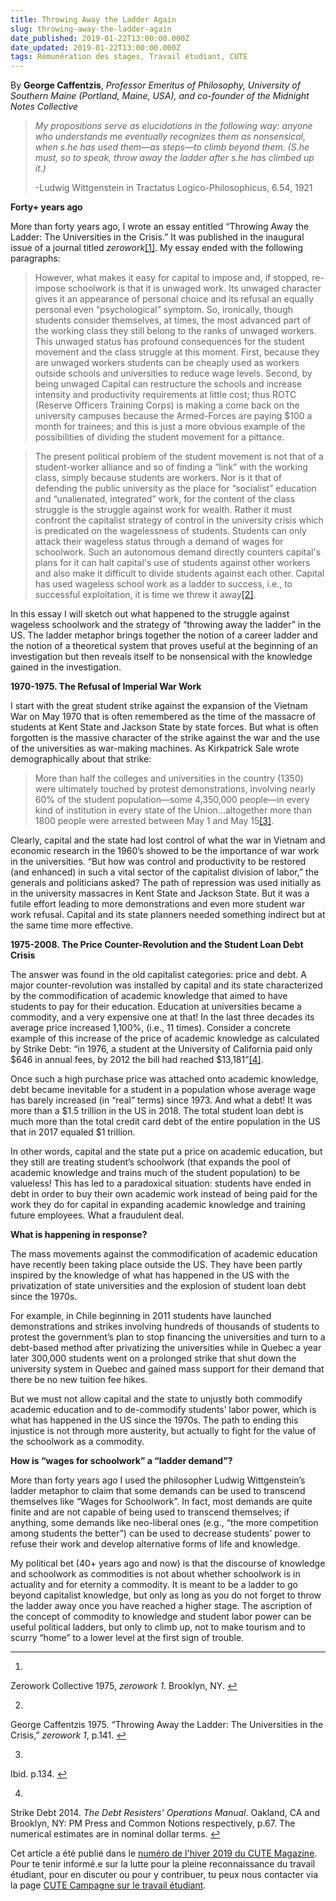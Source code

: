 ```yaml
---
title: Throwing Away the Ladder Again
slug: throwing-away-the-ladder-again
date_published: 2019-01-22T13:00:00.000Z
date_updated: 2019-01-22T13:00:00.000Z
tags: Rémunération des stages, Travail étudiant, CUTE
---
```


By **George Caffentzis**, *Professor Emeritus of Philosophy, University of Southern Maine (Portland, Maine, USA), and co-founder of the Midnight Notes Collective*

> *My propositions serve as elucidations in the following way: anyone who understands me eventually recognizes them as nonsensical, when s.he has used them—as steps—to climb beyond them. (S.he must, so to speak, throw away the ladder after s.he has climbed up it.)*
> 
> -Ludwig Wittgenstein in Tractatus Logico-Philosophicus, 6.54, 1921

**Forty+ years ago**

More than forty years ago, I wrote an essay entitled “Throwing Away the Ladder: The Universities in the Crisis.” It was published in the inaugural issue of a journal titled *zerowork*[[1]](#fn1). My essay ended with the following paragraphs:

> However, what makes it easy for capital to impose and, if stopped, re-impose schoolwork is that it is unwaged work. Its unwaged character gives it an appearance of personal choice and its refusal an equally personal even “psychological” symptom. So, ironically, though students consider themselves, at times, the most advanced part of the working class they still belong to the ranks of unwaged workers. This unwaged status has profound consequences for the student movement and the class struggle at this moment. First, because they are unwaged workers students can be cheaply used as workers outside schools and universities to reduce wage levels. Second, by being unwaged Capital can restructure the schools and increase intensity and productivity requirements at little cost; thus ROTC (Reserve Officers Training Corps) is making a come back on the university campuses because the Armed-Forces are paying $100 a month for trainees; and this is just a more obvious example of the possibilities of dividing the student movement for a pittance.

> The present political problem of the student movement is not that of a student-worker alliance and so of finding a “link” with the working class, simply because students are workers. Nor is it that of defending the public university as the place for “socialist” education and “unalienated, integrated” work, for the content of the class struggle is the struggle against work for wealth. Rather it must confront the capitalist strategy of control in the university crisis which is predicated on the wagelessness of students. Students can only attack their wageless status through a demand of wages for schoolwork. Such an autonomous demand directly counters capital's plans for it can halt capital's use of students against other workers and also make it difficult to divide students against each other. Capital has used wageless school work as a ladder to success, i.e., to successful exploitation, it is time we threw it away[[2]](#fn2).

In this essay I will sketch out what happened to the struggle against wageless schoolwork and the strategy of “throwing away the ladder” in the US. The ladder metaphor brings together the notion of a career ladder and the notion of a theoretical system that proves useful at the beginning of an investigation but then reveals itself to be nonsensical with the knowledge gained in the investigation.

**1970-1975. The Refusal of Imperial War Work**

I start with the great student strike against the expansion of the Vietnam War on May 1970 that is often remembered as the time of the massacre of students at Kent State and Jackson State by state forces. But what is often forgotten is the massive character of the strike against the war and the use of the universities as war-making machines. As Kirkpatrick Sale wrote demographically about that strike:

> More than half the colleges and universities in the country (1350) were ultimately touched by protest demonstrations, involving nearly 60% of the student population—some 4,350,000 people—in every kind of institution in every state of the Union...altogether more than 1800 people were arrested between May 1 and May 15[[3]](#fn3).

Clearly, capital and the state had lost control of what the war in Vietnam and economic research in the 1960’s showed to be the importance of war work in the universities. “But how was control and productivity to be restored (and enhanced) in such a vital sector of the capitalist division of labor,” the generals and politicians asked? The path of repression was used initially as in the university massacres in Kent State and Jackson State. But it was a futile effort leading to more demonstrations and even more student war work refusal. Capital and its state planners needed something indirect but at the same time more effective.

**1975-2008. The Price Counter-Revolution and the Student Loan Debt Crisis**

The answer was found in the old capitalist categories: price and debt. A major counter-revolution was installed by capital and its state characterized by the commodification of academic knowledge that aimed to have students to pay for their education. Education at universities became a commodity, and a very expensive one at that! In the last three decades its average price increased 1,100%, (i.e., 11 times). Consider a concrete example of this increase of the price of academic knowledge as calculated by Strike Debt: “in 1976, a student at the University of California paid only $646 in annual fees, by 2012 the bill had reached $13,181”[[4]](#fn4).

Once such a high purchase price was attached onto academic knowledge, debt became inevitable for a student in a population whose average wage has barely increased (in “real” terms) since 1973. And what a debt! It was more than a $1.5 trillion in the US in 2018. The total student loan debt is much more than the total credit card debt of the entire population in the US that in 2017 equaled $1 trillion.

In other words, capital and the state put a price on academic education, but they still are treating student’s schoolwork (that expands the pool of academic knowledge and trains much of the student population) to be valueless! This has led to a paradoxical situation: students have ended in debt in order to buy their own academic work instead of being paid for the work they do for capital in expanding academic knowledge and training future employees. What a fraudulent deal.

**What is happening in response?**

The mass movements against the commodification of academic education have recently been taking place outside the US. They have been partly inspired by the knowledge of what has happened in the US with the privatization of state universities and the explosion of student loan debt since the 1970s.

For example, in Chile beginning in 2011 students have launched demonstrations and strikes involving hundreds of thousands of students to protest the government’s plan to stop financing the universities and turn to a debt-based method after privatizing the universities while in Quebec a year later 300,000 students went on a prolonged strike that shut down the university system in Quebec and gained mass support for their demand that there be no new tuition fee hikes.

But we must not allow capital and the state to unjustly both commodify academic education and to de-commodify students’ labor power, which is what has happened in the US since the 1970s. The path to ending this injustice is not through more austerity, but actually to fight for the value of the schoolwork as a commodity.

**How is “wages for schoolwork” a “ladder demand”?**

More than forty years ago I used the philosopher Ludwig Wittgenstein’s ladder metaphor to claim that some demands can be used to transcend themselves like “Wages for Schoolwork”. In fact, most demands are quite finite and are not capable of being used to transcend themselves; if anything, some demands like neo-liberal ones (e.g., “the more competition among students the better”) can be used to decrease students’ power to refuse their work and develop alternative forms of life and knowledge.

My political bet (40+ years ago and now) is that the discourse of knowledge and schoolwork as commodities is not about whether schoolwork is in actuality and for eternity a commodity. It is meant to be a ladder to go beyond capitalist knowledge, but only as long as you do not forget to throw the ladder away once you have reached a higher stage. The ascription of the concept of commodity to knowledge and student labor power can be useful political ladders, but only to climb up, not to make tourism and to scurry “home” to a lower level at the first sign of trouble.

---

1. 
Zerowork Collective 1975, *zerowork 1*. Brooklyn, NY. [↩︎](#fnref1)

2. 
George Caffentzis 1975. “Throwing Away the Ladder: The Universities in the Crisis,” *zerowork 1*, p.141. [↩︎](#fnref2)

3. 
Ibid. p.134. [↩︎](#fnref3)

4. 
Strike Debt 2014. *The Debt Resisters’ Operations Manual*. Oakland, CA and Brooklyn, NY: PM Press and Common Notions respectively, p.67. The numerical estimates are in nominal dollar terms. [↩︎](#fnref4)

Cet article a été publié dans le [numéro de l'hiver 2019 du CUTE Magazine](https://issuu.com/cute-mv/docs/cutemag5f__1_). Pour te tenir informé.e sur la lutte pour la pleine reconnaissance du travail étudiant, pour en discuter ou pour y contribuer, tu peux nous contacter via la page [CUTE Campagne sur le travail étudiant](https://www.facebook.com/campagnetravailetudiant/).
